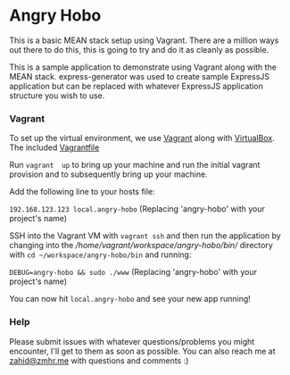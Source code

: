# Angry Hobo

This is a basic MEAN stack setup using Vagrant. There are a million ways out
there to do this, this is going to try and do it as cleanly as possible.

This is a sample application to demonstrate using Vagrant along with the MEAN stack. express-generator was used to create sample ExpressJS application but can be replaced with whatever ExpressJS application structure you wish to use.

### Vagrant
To set up the virtual environment, we use [Vagrant](http://www.vagrantup.com/) along with [VirtualBox](https://www.virtualbox.org/). The included [Vagrantfile](blob/master/Vagrantfile)

Run `vagrant  up` to bring up your machine and run the initial vagrant provision and to subsequently bring up your machine.

Add the following line to your hosts file:

`192.168.123.123 local.angry-hobo` (Replacing 'angry-hobo' with your project's name)

SSH into the Vagrant VM with `vagrant ssh` and then run the application by changing into the */home/vagrant/workspace/angry-hobo/bin/* directory with `cd ~/workspace/angry-hobo/bin` and running:

`DEBUG=angry-hobo && sudo ./www` (Replacing 'angry-hobo' with your project's name)

You can now hit `local.angry-hobo` and see your new app running!

### Help

Please submit issues with whatever questions/problems you might encounter, I'll get to them as soon as possible. You can also reach me at zahid@zmhr.me with questions and comments :)
